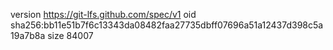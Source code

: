 version https://git-lfs.github.com/spec/v1
oid sha256:bb11e51b7f6c13343da08482faa27735dbff07696a51a12437d398c5a19a7b8a
size 84007
